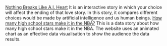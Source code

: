 [Nothing Breaks Like A.I. Heart](https://pudding.cool/2021/03/love-and-ai/)
It is an interactive story in which your choice will affect the ending of that love story. In this story, it compares different choices would be made by artificial intelligence and us human beings.
[How many high school stars make it in the NBA?](https://pudding.cool/2019/03/hype/)
This is a data story about how many high school stars make it in the NBA. The website uses an animated chart as an effective data visualisation to show the audience the data results. 
